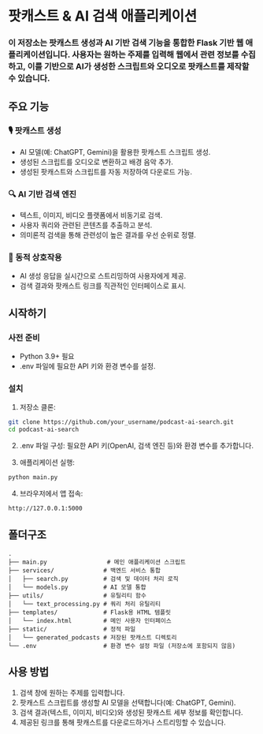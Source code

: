 # 팟캐스트 & AI 검색 애플리케이션
### 이 저장소는 팟캐스트 생성과 AI 기반 검색 기능을 통합한 Flask 기반 웹 애플리케이션입니다. 사용자는 원하는 주제를 입력해 웹에서 관련 정보를 수집하고, 이를 기반으로 AI가 생성한 스크립트와 오디오로 팟캐스트를 제작할 수 있습니다.

## 주요 기능
### 🎙 팟캐스트 생성
- AI 모델(예: ChatGPT, Gemini)을 활용한 팟캐스트 스크립트 생성.
- 생성된 스크립트를 오디오로 변환하고 배경 음악 추가.
- 생성된 팟캐스트와 스크립트를 자동 저장하여 다운로드 가능.
### 🔍 AI 기반 검색 엔진
- 텍스트, 이미지, 비디오 플랫폼에서 비동기로 검색.
- 사용자 쿼리와 관련된 콘텐츠를 추출하고 분석.
- 의미론적 검색을 통해 관련성이 높은 결과를 우선 순위로 정렬.
### 🌟 동적 상호작용
- AI 생성 응답을 실시간으로 스트리밍하여 사용자에게 제공.
- 검색 결과와 팟캐스트 링크를 직관적인 인터페이스로 표시.

## 시작하기
### 사전 준비
- Python 3.9+ 필요
- .env 파일에 필요한 API 키와 환경 변수를 설정.

### 설치
1. 저장소 클론:
```bash
git clone https://github.com/your_username/podcast-ai-search.git  
cd podcast-ai-search  
```
2. .env 파일 구성:
필요한 API 키(OpenAI, 검색 엔진 등)와 환경 변수를 추가합니다.

3. 애플리케이션 실행:
```bash
python main.py  
```

4. 브라우저에서 앱 접속:
```bash
http://127.0.0.1:5000
```

## 폴더구조
```plaintext
.  
├── main.py                 # 메인 애플리케이션 스크립트  
├── services/              # 백엔드 서비스 통합  
│   ├── search.py          # 검색 및 데이터 처리 로직  
│   └── models.py          # AI 모델 통합  
├── utils/                 # 유틸리티 함수  
│   └── text_processing.py # 쿼리 처리 유틸리티  
├── templates/             # Flask용 HTML 템플릿  
│   └── index.html         # 메인 사용자 인터페이스  
├── static/                # 정적 파일  
│   └── generated_podcasts # 저장된 팟캐스트 디렉토리    
└── .env                   # 환경 변수 설정 파일 (저장소에 포함되지 않음)  
```

## 사용 방법
1. 검색 창에 원하는 주제를 입력합니다.
2. 팟캐스트 스크립트를 생성할 AI 모델을 선택합니다(예: ChatGPT, Gemini).
3. 검색 결과(텍스트, 이미지, 비디오)와 생성된 팟캐스트 세부 정보를 확인합니다.
4. 제공된 링크를 통해 팟캐스트를 다운로드하거나 스트리밍할 수 있습니다.
